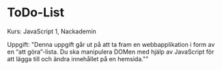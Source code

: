 # ToDo-List

Kurs: JavaScript 1, Nackademin

Uppgift:
"Denna uppgift går ut på att ta fram en webbapplikation i form av en “att göra”-lista. Du ska manipulera DOMen med hjälp av JavaScript för att lägga till och ändra innehållet på en hemsida.""


